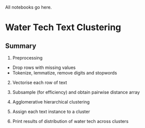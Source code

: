 All notebooks go here. 

# Water Tech Text Clustering

## Summary 

1. Preprocessing
- Drop rows with missing values 
- Tokenize, lemmatize, remove digits and stopwords

2. Vectorise each row of text

3. Subsample (for efficiency) and obtain pairwise distance array

4. Agglomerative hierarchical clustering

5. Assign each text instance to a cluster 

6. Print results of distribution of water tech across clusters

